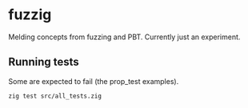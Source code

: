# fuzzig

Melding concepts from fuzzing and PBT. Currently just an experiment.

## Running tests

Some are expected to fail (the prop_test examples).

```shell
zig test src/all_tests.zig
```
